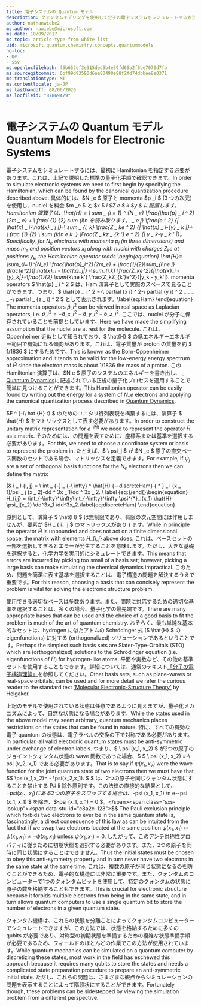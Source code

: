 ```yaml
---
title: 電子システムの Quantum モデル
description: クォンタムモデリングを使用して分子の電子システムをシミュレートする方法について説明します。
author: nathanwiebe2
ms.author: nawiebe@microsoft.com
ms.date: 10/09/2017
ms.topic: article-type-from-white-list
uid: microsoft.quantum.chemistry.concepts.quantummodels
no-loc:
- Q#
- $$v
ms.openlocfilehash: f6b652ef3e315ded5b4e39fd65a2f6be7070d7fa
ms.sourcegitcommit: 6bf99d93590d6aa80490e88f2fd74dbbee8e0371
ms.translationtype: MT
ms.contentlocale: ja-JP
ms.lasthandoff: 08/06/2020
ms.locfileid: "87869479"
---
```

# <a name="quantum-models-for-electronic-systems"></a><span data-ttu-id="c8a2c-103">電子システムの Quantum モデル</span><span class="sxs-lookup"><span data-stu-id="c8a2c-103">Quantum Models for Electronic Systems</span></span>

<span data-ttu-id="c8a2c-104">電子システムをシミュレートするには、最初に Hamiltonian を指定する必要があります。これは、上記で説明した標準の量子化手順で確認できます。</span><span class="sxs-lookup"><span data-stu-id="c8a2c-104">In order to simulate electronic systems we need to first begin by specifying the Hamiltonian, which can be found by the canonical quantization procedure described above.</span></span>
<span data-ttu-id="c8a2c-105">具体的には、$N _e $ 原子と momenta $p _i $ (3 つの次元) を使用し、nuclei を料金 $m _e $ と $x $ _i $Z e $ _k $y $ に配置します。 Hamiltonian 演算子は、\hat{H} = \ sum \_ {i = 1} ^ {N \_ e} \frac{\hat{p} \_ i ^ 2} {2m \_ e} + \ frac/ {1} {2} sum {i\n を読み取ります。 \_ e j} \frac{e ^ 2} {| \hat{x} \_ i-\hat{x} \_ j |}-\ sum \_ {i, k} \frac{Z \_ ke ^ 2} {| \hat{x} \_ i-{y} \_ k |}+ \ frac {1} {2} \ sum_ {k\n e k '} \Frac{Z \_ kz \_ {k '} e ^ 2} {| y \_ k-y \_ k ' |}。</span><span class="sxs-lookup"><span data-stu-id="c8a2c-105">Specifically, for $N_e$ electrons with momenta $p_i$ (in three dimensions) and mass $m_e$  and position vectors $x_i$ along with nuclei with charges $Z_k e$ at positions $y_k$, the Hamiltonian operator reads \begin{equation} \hat{H}= \sum\_{i=1}^{N\_e} \frac{\hat{p}\_i^2}{2m\_e} + \frac{1}{2}\sum\_{i\ne j} \frac{e^2}{|\hat{x}\_i - \hat{x}\_j|} -\sum\_{i,k} \frac{Z\_ke^2}{|\hat{x}\_i - {y}\_k|}+\frac{1}{2} \sum_{k\ne k'} \frac{Z\_kZ\_{k'}e^2}{|y\_k - y\_k'|}.</span></span> <span data-ttu-id="c8a2c-106">momenta operators $ \hat{p} \_ i ^ 2 $ は、Ham 演算子として実際のスペースで見ることができます。つまり、$ \hat{p} \_ i ^ 2 =-\ partial {x i} ^ 2-\ partial {y i} ^ 2 \_ \_ \_ \_ -\ partial \_ {z \_ i} ^ 2 $ として表示されます。</span><span class="sxs-lookup"><span data-stu-id="c8a2c-106">\label{eq:Ham} \end{equation} The momenta operators $\hat{p}\_i^2$ can be viewed in real space as Laplacian operators, i.e. $\hat{p}\_i^2 = -\partial\_{x\_i}^2 - \partial\_{y\_i}^2 - \partial\_{z\_i}^2$.</span></span>
<span data-ttu-id="c8a2c-107">ここでは、nuclei が分子に保存されていることを前提としています。</span><span class="sxs-lookup"><span data-stu-id="c8a2c-107">Here we have made the simplifying assumption that the nuclei are at rest for the molecule.</span></span>
<span data-ttu-id="c8a2c-108">これは、Oppenheimer 近似として知られており、$ \hat{H} $ の低エネルギーエネルギー範囲で有効になる傾向があります。これは、電子質量が proton の質量を約 $ 1/1836 $ にするためです。</span><span class="sxs-lookup"><span data-stu-id="c8a2c-108">This is known as the Born-Oppenheimer approximation and it tends to be valid for the low-energy energy spectrum of $\hat{H}$ since the electron mass is about $1/1836$ the mass of a proton.</span></span>
<span data-ttu-id="c8a2c-109">この Hamiltonian 演算子は、$N e $ 原子のシステムのエネルギーを書き出し、 \_ [Quantum Dynamics](xref:microsoft.quantum.chemistry.concepts.quantumdynamics)に記述されている正規の量子化プロセスを適用することで簡単に見つけることができます。</span><span class="sxs-lookup"><span data-stu-id="c8a2c-109">This Hamiltonian operator can be easily found by writing out the energy for a system of $N\_e$ electrons and applying the canonical quantization process described in [Quantum Dynamics](xref:microsoft.quantum.chemistry.concepts.quantumdynamics).</span></span>

<span data-ttu-id="c8a2c-110">$E ^ {-i\ hat {H} t} $ のためのユニタリ行列表現を構築するには、演算子 $ \hat{H} $ をマトリックスとして表す必要があります。</span><span class="sxs-lookup"><span data-stu-id="c8a2c-110">In order to construct the unitary matrix representation for $e^{-i\hat{H} t}$ we need to represent the operator $\hat{H}$ as a matrix.</span></span>
<span data-ttu-id="c8a2c-111">そのためには、の問題を表すために、座標系または基準を選択する必要があります。</span><span class="sxs-lookup"><span data-stu-id="c8a2c-111">For this, we need to choose a coordinate system or basis to represent the problem in.</span></span>
<span data-ttu-id="c8a2c-112">たとえば、$ \ psi_j $ が $N _e $ 原子の直交ベース関数のセットである場合、マトリックスを定義できます。</span><span class="sxs-lookup"><span data-stu-id="c8a2c-112">For example, if $\psi_j$ are a set of orthogonal basis functions for the $N_e$ electrons then we can define the matrix</span></span>

<span data-ttu-id="c8a2c-113">(& i \_ ) {i, j} = \ int \_ {-} \_ {-\ infty} ^ \hat{H} {--discreteHam} { \* } \_ i (x \_ 1)/psi \_ j (x \_ 2)-dd ^ 3x \_ 1/dd ^ 3x \_ 2. \ label {eq:}/end{}</span><span class="sxs-lookup"><span data-stu-id="c8a2c-113">\begin{equation} H\_{i,j} = \int\_{-\infty}^\infty\int\_{-\infty}^\infty \psi^{\*}\_i(x\_1) \hat{H} \psi\_j(x\_2) \dd^3x\_1 \dd^3x\_2.\label{eq:discreteHam} \end{equation}</span></span>

<span data-ttu-id="c8a2c-114">原則として、演算子 $ \hat{H} $ は無制限であり、有限の次元空間には作用しませんが、要素が $H \_ \{ i、j $ のマトリックスがあり \} ます。</span><span class="sxs-lookup"><span data-stu-id="c8a2c-114">While in principle the operator $\hat{H}$ is unbounded and does not act on a finite dimensional space, the matrix with elements $H\_\{i,j\}$ above does.</span></span>
<span data-ttu-id="c8a2c-115">これは、ベースセットの一部を選択しすぎるとエラーが発生することを意味します。ただし、大きな基礎を選択すると、化学力学を実用的にシミュレートできます。</span><span class="sxs-lookup"><span data-stu-id="c8a2c-115">This means that errors are incurred by picking too small of a basis set; however, picking a large basis can make simulating the chemical dynamics impractical.</span></span>
<span data-ttu-id="c8a2c-116">このため、問題を簡潔に表す基準を選択することは、電子構造の問題を解決するうえで重要です。</span><span class="sxs-lookup"><span data-stu-id="c8a2c-116">For this reason, choosing a basis that can concisely represent the problem is vital for solving the electronic structure problem.</span></span>

<span data-ttu-id="c8a2c-117">使用できる適切なベースは多数あります。また、問題に対応するための適切な基準を選択することは、多くの場合、量子化学の最先端です。</span><span class="sxs-lookup"><span data-stu-id="c8a2c-117">There are many appropriate bases that can be used and the choice of a good basis to fit the problem is much of the art of quantum chemistry.</span></span>
<span data-ttu-id="c8a2c-118">おそらく、最も単純な基本的なセットは、hydrogen に似たアトムの Schrödinger 式 ($ \hat{H} $ の eigenfunctions) に対する (orthogonalized) ソリューションであるということです。</span><span class="sxs-lookup"><span data-stu-id="c8a2c-118">Perhaps the simplest such basis sets are Slater-Type-Orbitals (STO) which are (orthogonalized) solutions to the Schrödinger equation (i.e. eigenfunctions of $\hat{H}$) for hydrogen-like atoms.</span></span>
<span data-ttu-id="c8a2c-119">平面や実数など、その他の基準セットを使用することもできます。詳細については、通常のテキスト[「分子の電子構造理論」](https://onlinelibrary.wiley.com/doi/book/10.1002/9781119019572)を参照してください。</span><span class="sxs-lookup"><span data-stu-id="c8a2c-119">Other basis sets, such as plane-waves or real-space orbitals, can be used and for more detail we refer the curious reader to the standard text ['Molecular Electronic-Structure Theory'](https://onlinelibrary.wiley.com/doi/book/10.1002/9781119019572) by Helgaker.</span></span>

<span data-ttu-id="c8a2c-120">上記のモデルで使用されている状態は任意であるように見えますが、量子化メカニズムによって、自然な状態になる場合があります。</span><span class="sxs-lookup"><span data-stu-id="c8a2c-120">While the states used in the above model may seem arbitrary, quantum mechanics places restrictions on the states that can be found in nature.</span></span>
<span data-ttu-id="c8a2c-121">特に、すべての有効な電子 quantum の状態は、電子ラベルの交換の下で対称である必要があります。</span><span class="sxs-lookup"><span data-stu-id="c8a2c-121">In particular, all valid electronic quantum states must be anti-symmetric under exchange of electron labels.</span></span>
<span data-ttu-id="c8a2c-122">つまり、$ \ psi (x_1, x_2) $ が2つの原子のジョイントクォンタム状態の wave 関数であった場合、$ $ \ psi (x_1, x_2) =-\ psi (x_2, x_1) である必要があります。</span><span class="sxs-lookup"><span data-stu-id="c8a2c-122">That is to say if $\psi(x_1,x_2)$ were the wave function for the joint quantum state of two electrons then we must have that $$ \psi(x_1,x_2)= - \psi(x_2,x_1).</span></span>
<span data-ttu-id="c8a2c-123">$ $ は、2つの原子を同じクォンタム状態にすることを禁止する P# li 除外原則です。この法律の直接的な結果として、$-psi (x_1、x_1) にある2つの原子をスワップする場合は、$-psi (x_1, x_1) \n e--psi (x_1, x_1) $ を除き、$-psi (x_1, x_1) = 0 $。</span><span class="sxs-lookup"><span data-stu-id="c8a2c-123">$$ The Pauli exclusion principle which forbids two electrons to ever be in the same quantum state is, fascinatingly, a direct consequence of this law as can be intuited from the fact that if we swap two electrons located at the same position $\psi(x_1,x_1)\mapsto \psi(x_1,x_1) \ne -\psi(x_1,x_1)$ unless $\psi(x_1,x_1)=0$.</span></span>
<span data-ttu-id="c8a2c-124">したがって、このアンチ対称性プロパティに従うために初期状態を選択する必要があります。また、2つの原子を同時に同じ状態にすることはできません。</span><span class="sxs-lookup"><span data-stu-id="c8a2c-124">Thus the initial states must be chosen to obey this anti-symmetry property and in turn never have two electrons in the same state at the same time.</span></span>
<span data-ttu-id="c8a2c-125">これは、複数の原子が同じ状態になるのを防ぐことができるため、電子的な構造には非常に重要です。また、クォンタムのコンピューターで1つのクォンタムビットを使用して、特定のクォンタムの状態に原子の数を格納することもできます。</span><span class="sxs-lookup"><span data-stu-id="c8a2c-125">This is crucial for electronic structure because it forbids multiple electrons from being in the same state, and in turn allows quantum computers to use a single quantum bit to store the number of electrons in a given quantum state.</span></span>

<span data-ttu-id="c8a2c-126">クォンタム機構は、これらの状態を分離ことによってクォンタムコンピューターでシミュレートできますが、この方法では、状態を格納するために多くの qubits が必要であり、対称型の初期状態を準備するための複雑な状態準備手順が必要であるため、フィールドのほとんどの作業でこの方法が使用されています。</span><span class="sxs-lookup"><span data-stu-id="c8a2c-126">While quantum mechanics can be simulated on a quantum computer by discretizing these states, most work in the field has eschewed this approach because it requires many qubits to store the states and needs a complicated state preparation procedure to prepare an anti-symmetric initial state.</span></span>
<span data-ttu-id="c8a2c-127">ただし、これらの問題は、さまざまな観点からシミュレーションの問題を表示することによって階段状にすることができます。</span><span class="sxs-lookup"><span data-stu-id="c8a2c-127">Fortunately though, these problems can be sidestepped by viewing the simulation problem from a different perspective.</span></span>
